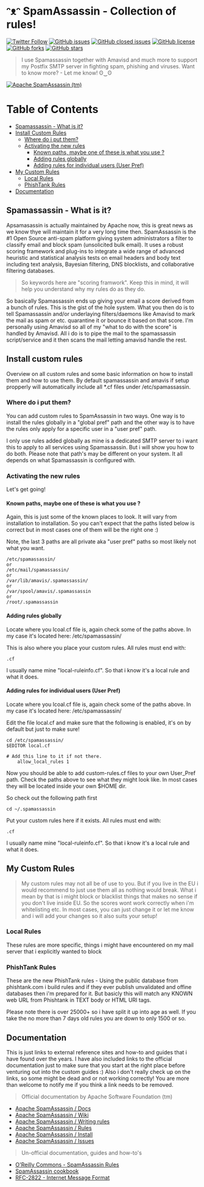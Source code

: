 # ᵔᴥᵔ SpamAssassin - Collection of rules!

[![Twitter Follow](https://img.shields.io/twitter/follow/davidbl.svg?style=social&label=Follow)](https://twitter.com/davidbl) [![GitHub issues](https://img.shields.io/github/issues/kawaiipantsu/spamassassin-rules.svg)](https://github.com/kawaiipantsu/spamassassin-rules/issues) [![GitHub closed issues](https://img.shields.io/github/issues-closed/kawaiipantsu/spamassassin-rules.svg)](https://github.com/kawaiipantsu/spamassassin-rules/issues) [![GitHub license](https://img.shields.io/github/license/kawaiipantsu/spamassassin-rules.svg)](https://github.com/kawaiipantsu/spamassassin-rules/blob/master/LICENSE) [![GitHub forks](https://img.shields.io/github/forks/kawaiipantsu/spamassassin-rules.svg)](https://github.com/kawaiipantsu/spamassassin-rules/network) [![GitHub stars](https://img.shields.io/github/stars/kawaiipantsu/spamassassin-rules.svg)](https://github.com/kawaiipantsu/spamassassin-rules/stargazers)

> I use Spamassassin together with Amavisd and much more to support my Postfix SMTP server in fighting spam, phishing and viruses. Want to know more? - Let me know! ʘ‿ʘ

[![Apache SpamAssassin (tm)](https://upload.wikimedia.org/wikipedia/commons/thumb/b/b7/SpamAssassin_logo.png/1023px-SpamAssassin_logo.png "Apache SpamAssassin (tm)")](https://spamassassin.apache.org)

# Table of Contents

 * [Spamassassin - What is it?](#spamassassin---what-is-it)
 * [Install Custom Rules](#install-custom-rules)
   * [Where do i put them?](#where-do-i-put-them)
   * [Activating the new rules](#activating-the-new-rules)
     * [Known paths, maybe one of these is what you use ?](#)
     * [Adding rules globally](#)
     * [Adding rules for individual users (User Pref)](#)
 * [My Custom Rules](#my-custom-rules)
   * [Local Rules](#local-rules)
   * [PhishTank Rules](#phishtank-rules)
 * [Documentation](#documentation)

## Spamassassin - What is it?

Apsamasassin is actually maintained by Apache now, this is great news as we know thye will maintain it for a very long time then. SpamAssassin is the #1 Open Source anti-spam platform giving system administrators a filter to classify email and block spam (unsolicited bulk email). It uses a robust scoring framework and plug-ins to integrate a wide range of advanced heuristic and statistical analysis tests on email headers and body text including text analysis, Bayesian filtering, DNS blocklists, and collaborative filtering databases.

> So keywords here are "scoring framwork". Keep this in mind, it will help you understand why my rules do as they do.

So basically Spamassassin ends up giving your email a score derived from a bunch of rules. This is the gist of the hole system. What you then do is to tell Spamassassin and/or underlaying filters/daemons like Amavisd to mark the mail as spam or etc. quarantine it or bounce it based on that score. I'm personally using Amavisd so all of my "what to do with the score" is handled by Amavisd. All i do is to pipe the mail to the spamassassin script/service and it then scans the mail letting amavisd handle the rest.

## Install custom rules

Overview on all custom rules and some basic information on how to install them and how to use them. By default spamassassin and amavis if setup propperly will automatically include all *.cf files under /etc/spamassassin.

### Where do i put them?

You can add custom rules to SpamAssassin in two ways. One way is to install the rules globally in a "global pref" path and the other way is to have the rules only apply for a specific user in a "user pref" path.

I only use rules added globally as mine is a dedicated SMTP server to i want this to apply to all services using Spamassassin.
But i will show you how to do both. Please note that path's may be different on your system. It all depends on what Spamassassin is configured with.

### Activating the new rules

Let's get going!

#### Known paths, maybe one of these is what you use ?

Again, this is just some of the known places to look. It will vary from installation to installation.
So you can't expect that the paths listed below is correct but in most cases one of them will be the right one :)

Note, the last 3 paths are all private aka "user pref" paths so most likely not what you want.

	/etc/spamassassin/
	or
	/etc/mail/spamassassin/
	or
	/var/lib/amavis/.spamassassin/
	or
	/var/spool/amavis/.spamassassin
	or
	/root/.spamassassin

#### Adding rules globally

Locate where you lcoal.cf file is, again check some of the paths above.
In my case it's located here: /etc/spamassassin/

This is also where you place your custom rules.
All rules must end with:

	.cf

I usually name mine "local-ruleinfo.cf". So that i know it's a local rule and what it does.

#### Adding rules for individual users (User Pref)

Locate where you lcoal.cf file is, again check some of the paths above.
In my case it's located here: /etc/spamassassin/

Edit the file local.cf and make sure that the following is enabled, it's on by default but just to make sure!

	cd /etc/spamassassin/	
	$EDITOR local.cf
	
	# Add this line to it if not there.
        allow_local_rules 1

Now you should be able to add custom-rules.cf files to your own User_Pref path.
Check the paths above to see what they might look like. In most cases they will be located inside your own $HOME dir.

So check out the following path first

	cd ~/.spamassassin

Put your custom rules here if it exists.
All rules must end with:

	.cf

I usually name mine "local-ruleinfo.cf". So that i know it's a local rule and what it does.

## My Custom Rules

> My custom rules may not all be of use to you. But if you live in the EU i would recommend to just use them all as nothing would break. What i mean by that is i might block or blacklist things that makes no sense if you don't live inside EU. So the scores wont work correctly when i'm whitelisting etc. In most cases, you can just change it or let me know and i will add your changes so it also suits your setup!

### Local Rules

These rules are more specific, things i might have encountered on my mail server that i explicitly wanted to block

### PhishTank Rules

These are the new PhishTank rules - Using the public database from phishtank.com i build rules and if they ever publish unvalidated and offine databases then i'm prepared for it. But basicly this will match any KNOWN web URL from Phishtank in TEXT body or HTML URI tags.

Please note there is over 25000+ so i have split it up into age as well. If you take the no more than 7 days old rules you are down to only 1500 or so.

## Documentation

This is just links to external reference sites and how-to and guides that i have found over the years. I have also included links to the official documentation just to make sure that you start at the right place before venturing out into the custom guides :) Also i don't really check up on the links, so some might be dead and or not working correctly! You are more than welcome to notify me if you think a link needs to be removed.

> Official documentation by Apache Software Foundation (tm)

 * [Apache SpamAssassin / Docs](https://spamassassin.apache.org/doc.html)
 * [Apache SpamAssassin / Wiki](http://wiki.apache.org/spamassassin/)
 * [Apache SpamAssassin / Writing rules](https://wiki.apache.org/spamassassin/WritingRules)
 * [Apache SpamAssassin / Rules](https://wiki.apache.org/spamassassin/SpamAssassinRules)
 * [Apache SpamAssassin / Install](http://svn.apache.org/repos/asf/spamassassin/branches/3.4/INSTALL)
 * [Apache SpamAssassin / Issues](http://issues.apache.org/SpamAssassin/)

> Un-official documentation, guides and how-to's

 * [O'Reilly Commons - SpamAssassin Rules](http://commons.oreilly.com/wiki/index.php/SpamAssassin/SpamAssassin_Rules)
 * [SpamAssassin cookbook](http://johnbokma.com/spam/spamassassin-cookbook.html)
 * [RFC-2822 - Internet Message Format](https://tools.ietf.org/html/rfc2822)
